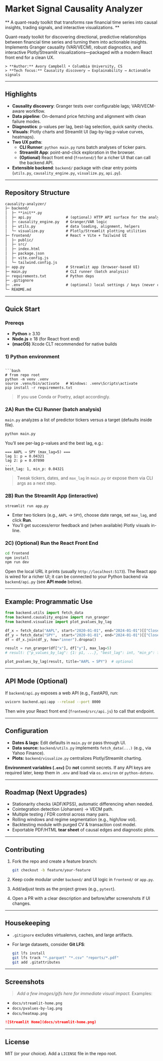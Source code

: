 ```
```
# Market Signal Causality Analyzer

** A quant-ready toolkit that transforms raw financial time series into causal insights, trading signals, and interactive visualizations. **

Quant-ready toolkit for discovering directional, predictive relationships between financial time series and turning them into actionable insights.  
Implements Granger causality (VAR/VECM), robust diagnostics, and interactive Plotly/Streamlit visualizations—packaged with a modern React front end for a clean UX.
```
> **Author:** Avory Campbell • Columbia University, CS  
> **Tech focus:** Causality discovery → Explainability → Actionable signals
```
---

## Highlights

- **Causality discovery**: Granger tests over configurable lags; VAR/VECM-aware workflow.
- **Data pipeline**: On-demand price fetching and alignment with clean failure modes.
- **Diagnostics**: p-values per lag, best-lag selection, quick sanity checks.
- **Visuals**: Plotly charts and Streamlit UI (lag-by-lag p-value curves, heatmaps).
- **Two UX paths**:
  - **CLI Runner**: `python main.py` runs batch analyses of ticker pairs.
  - **Streamlit App**: point-and-click exploration in the browser.
  - **(Optional)** React front end (`frontend/`) for a richer UI that can call the backend API.
- **Extensible backend**: `backend/` package with clear entry points (`utils.py`, `causality_engine.py`, `visualize.py`, `api.py`).

---

## Repository Structure

```markdown
causality-analyzer/
├─ backend/
│  ├─ **init**.py
│  ├─ api.py                # (optional) HTTP API surface for the analyzer
│  ├─ causality_engine.py   # Granger/VAR logic
│  ├─ utils.py              # data loading, alignment, helpers
│  └─ visualize.py          # Plotly/Streamlit plotting utilities
├─ frontend/                # React + Vite + Tailwind UI
│  ├─ public/
│  ├─ src/
│  ├─ index.html
│  ├─ package.json
│  ├─ vite.config.js
│  └─ tailwind.config.js
├─ app.py                   # Streamlit app (browser-based UI)
├─ main.py                  # CLI runner (batch analysis)
├─ requirements.txt         # Python deps
├─ .gitignore
├─ .env                     # (optional) local settings / keys (never commit secrets)
└─ README.md

```

---

## Quick Start

### Prereqs
- **Python** ≥ 3.10  
- **Node.js** ≥ 18 (for React front end)  
- **(macOS)** Xcode CLT recommended for native builds  

### 1) Python environment

```

```bash
# from repo root
python -m venv .venv
source .venv/bin/activate   # Windows: .venv\Scripts\activate
pip install -r requirements.txt
````

> If you use Conda or Poetry, adapt accordingly.

### 2A) Run the CLI Runner (batch analysis)

`main.py` analyzes a list of predictor tickers versus a target (defaults inside file).

```bash
python main.py
```

You’ll see per-lag p-values and the best lag, e.g.:

```
=== AAPL → SPY (max_lag=5) ===
lag 1: p = 0.04321
lag 2: p = 0.07890
...
best_lag: 1, min_p: 0.04321
```

> Tweak tickers, dates, and `max_lag` in `main.py` or expose them via CLI args as a next step.

### 2B) Run the Streamlit App (interactive)

```bash
streamlit run app.py
```

* Enter two tickers (e.g., `AAPL` → `SPY`), choose date range, set `max_lag`, and click **Run**.
* You’ll get success/error feedback and (when available) Plotly visuals in-line.

### 2C) (Optional) Run the React Front End

```bash
cd frontend
npm install
npm run dev
```

Open the local URL it prints (usually `http://localhost:5173`).
The React app is wired for a richer UI; it can be connected to your Python backend via `backend/api.py` (see **API mode** below).

---

## Example: Programmatic Use

```python
from backend.utils import fetch_data
from backend.causality_engine import run_granger
from backend.visualize import plot_pvalues_by_lag

df_x = fetch_data("AAPL", start="2020-01-01", end="2024-01-01")[["Close"]].rename(columns={"Close": "x"})
df_y = fetch_data("SPY",  start="2020-01-01", end="2024-01-01")[["Close"]].rename(columns={"Close": "y"})
df = df_x.join(df_y, how="inner").dropna()

result = run_granger(df["x"], df["y"], max_lag=5)
# result: {"p_values_by_lag": {1: p1, ...}, "best_lag": int, "min_p": float}

plot_pvalues_by_lag(result, title="AAPL → SPY")  # optional
```

---

## API Mode (Optional)

If `backend/api.py` exposes a web API (e.g., FastAPI), run:

```bash
uvicorn backend.api:app --reload --port 8000
```

Then wire your React front end (`frontend/src/api.js`) to call that endpoint.

---

## Configuration

* **Dates & lags:** Edit defaults in `main.py` or pass through UI.
* **Data source:** `backend/utils.py` implements `fetch_data(...)` (e.g., via Yahoo Finance).
* **Plots:** `backend/visualize.py` centralizes Plotly/Streamlit charting.

**Environment variables (`.env`)**
Do **not** commit secrets. If any API keys are required later, keep them in `.env` and load via `os.environ` or `python-dotenv`.

---

## Roadmap (Next Upgrades)

* Stationarity checks (ADF/KPSS), automatic differencing when needed.
* Cointegration detection (Johansen) → VECM path.
* Multiple testing / FDR control across many pairs.
* Rolling windows and regime segmentation (e.g., high/low vol).
* Backtesting module with purged CV & transaction cost model.
* Exportable PDF/HTML **tear sheet** of causal edges and diagnostic plots.

---

## Contributing

1. Fork the repo and create a feature branch:

   ```bash
   git checkout -b feature/your-feature
   ```
2. Keep code modular under `backend/` and UI logic in `frontend/` or `app.py`.
3. Add/adjust tests as the project grows (e.g., `pytest`).
4. Open a PR with a clear description and before/after screenshots if UI changes.

---

## Housekeeping

* `.gitignore` excludes virtualenvs, caches, and large artifacts.
* For large datasets, consider **Git LFS**:

  ```bash
  git lfs install
  git lfs track "*.parquet" "*.csv" "reports/*.pdf"
  git add .gitattributes
  ```

---

## Screenshots

> *Add a few images/gifs here for immediate visual impact.*
> Examples:

* `docs/streamlit-home.png`
* `docs/pvalues-by-lag.png`
* `docs/heatmap.png`

```markdown
![Streamlit Home](docs/streamlit-home.png)
```

---

## License

MIT (or your choice). Add a `LICENSE` file in the repo root.
